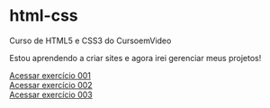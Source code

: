 # html-css
 Curso de HTML5 e CSS3 do CursoemVideo

 Estou aprendendo a criar sites e agora irei gerenciar meus projetos!

<a href="https://github.com/juliafclima/html-css/tree/main/exercicios/ex001/index.html" target="_blank">Acessar exercício 001</a>
<br>
<a href="https://github.com/juliafclima/html-css/tree/main/exercicios/ex002/index.html" target="_blank">Acessar exercício 002</a>
<br>
<a href="https://github.com/juliafclima/html-css/tree/main/exercicios/ex003/index.html" target="_blank">Acessar exercício 003</a>
